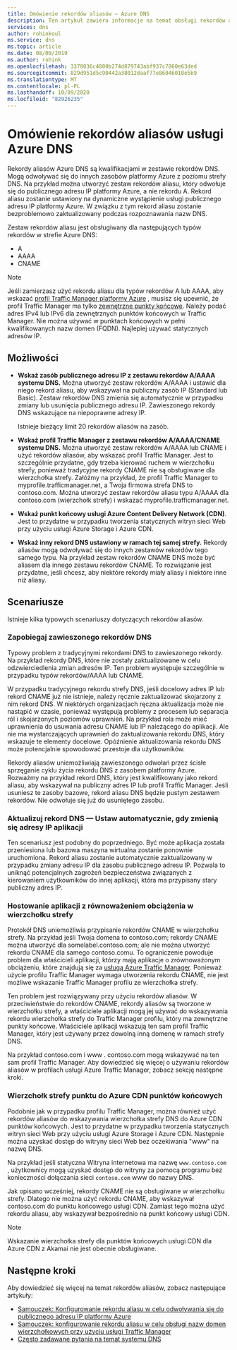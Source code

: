 ```yaml
---
title: Omówienie rekordów aliasów — Azure DNS
description: Ten artykuł zawiera informacje na temat obsługi rekordów aliasów w usłudze Microsoft Azure DNS.
services: dns
author: rohinkoul
ms.service: dns
ms.topic: article
ms.date: 08/09/2019
ms.author: rohink
ms.openlocfilehash: 3378036c4800b274d879743abf937c7860e63ded
ms.sourcegitcommit: 829d951d5c90442a38012daaf77e86046018e5b9
ms.translationtype: MT
ms.contentlocale: pl-PL
ms.lasthandoff: 10/09/2020
ms.locfileid: "82926235"
---
```

# <a name="azure-dns-alias-records-overview"></a>Omówienie rekordów aliasów usługi Azure DNS

Rekordy aliasów Azure DNS są kwalifikacjami w zestawie rekordów DNS. Mogą odwoływać się do innych zasobów platformy Azure z poziomu strefy DNS. Na przykład można utworzyć zestaw rekordów aliasu, który odwołuje się do publicznego adresu IP platformy Azure, a nie rekordu A. Rekord aliasu zostanie ustawiony na dynamiczne wystąpienie usługi publicznego adresu IP platformy Azure. W związku z tym rekord aliasu zostanie bezproblemowo zaktualizowany podczas rozpoznawania nazw DNS.

Zestaw rekordów aliasu jest obsługiwany dla następujących typów rekordów w strefie Azure DNS: 

- A
- AAAA
- CNAME

> [!NOTE]
> Jeśli zamierzasz użyć rekordu aliasu dla typów rekordów A lub AAAA, aby wskazać [profil Traffic Manager platformy Azure](../traffic-manager/quickstart-create-traffic-manager-profile.md) , musisz się upewnić, że profil Traffic Manager ma tylko [zewnętrzne punkty końcowe](../traffic-manager/traffic-manager-endpoint-types.md#external-endpoints). Należy podać adres IPv4 lub IPv6 dla zewnętrznych punktów końcowych w Traffic Manager. Nie można używać w punktach końcowych w pełni kwalifikowanych nazw domen (FQDN). Najlepiej używać statycznych adresów IP.

## <a name="capabilities"></a>Możliwości

- **Wskaż zasób publicznego adresu IP z zestawu rekordów A/AAAA systemu DNS.** Można utworzyć zestaw rekordów A/AAAA i ustawić dla niego rekord aliasu, aby wskazywał na publiczny zasób IP (Standard lub Basic). Zestaw rekordów DNS zmienia się automatycznie w przypadku zmiany lub usunięcia publicznego adresu IP. Zawieszonego rekordy DNS wskazujące na niepoprawne adresy IP.

   Istnieje bieżący limit 20 rekordów aliasów na zasób.

- **Wskaż profil Traffic Manager z zestawu rekordów A/AAAA/CNAME systemu DNS.** Można utworzyć zestaw rekordów A/AAAA lub CNAME i użyć rekordów aliasów, aby wskazać profil Traffic Manager. Jest to szczególnie przydatne, gdy trzeba kierować ruchem w wierzchołku strefy, ponieważ tradycyjne rekordy CNAME nie są obsługiwane dla wierzchołka strefy. Załóżmy na przykład, że profil Traffic Manager to myprofile.trafficmanager.net, a Twoja firmowa strefa DNS to contoso.com. Można utworzyć zestaw rekordów aliasu typu A/AAAA dla contoso.com (wierzchołk strefy) i wskazać myprofile.trafficmanager.net.
- **Wskaż punkt końcowy usługi Azure Content Delivery Network (CDN)**. Jest to przydatne w przypadku tworzenia statycznych witryn sieci Web przy użyciu usługi Azure Storage i Azure CDN.
- **Wskaż inny rekord DNS ustawiony w ramach tej samej strefy.** Rekordy aliasów mogą odwoływać się do innych zestawów rekordów tego samego typu. Na przykład zestaw rekordów CNAME DNS może być aliasem dla innego zestawu rekordów CNAME. To rozwiązanie jest przydatne, jeśli chcesz, aby niektóre rekordy miały aliasy i niektóre inne niż aliasy.

## <a name="scenarios"></a>Scenariusze

Istnieje kilka typowych scenariuszy dotyczących rekordów aliasów.

### <a name="prevent-dangling-dns-records"></a>Zapobiegaj zawieszonego rekordów DNS

Typowy problem z tradycyjnymi rekordami DNS to zawieszonego rekordy. Na przykład rekordy DNS, które nie zostały zaktualizowane w celu odzwierciedlenia zmian adresów IP. Ten problem występuje szczególnie w przypadku typów rekordów/AAAA lub CNAME.

W przypadku tradycyjnego rekordu strefy DNS, jeśli docelowy adres IP lub rekord CNAME już nie istnieje, należy ręcznie zaktualizować skojarzony z nim rekord DNS. W niektórych organizacjach ręczna aktualizacja może nie nastąpić w czasie, ponieważ występują problemy z procesem lub separacja ról i skojarzonych poziomów uprawnień. Na przykład rola może mieć uprawnienia do usuwania adresu CNAME lub IP należącego do aplikacji. Ale nie ma wystarczających uprawnień do zaktualizowania rekordu DNS, który wskazuje te elementy docelowe. Opóźnienie aktualizowania rekordu DNS może potencjalnie spowodować przestoje dla użytkowników.

Rekordy aliasów uniemożliwiają zawieszonego odwołań przez ścisłe sprzęganie cyklu życia rekordu DNS z zasobem platformy Azure. Rozważmy na przykład rekord DNS, który jest kwalifikowany jako rekord aliasu, aby wskazywał na publiczny adres IP lub profil Traffic Manager. Jeśli usuniesz te zasoby bazowe, rekord aliasu DNS będzie pustym zestawem rekordów. Nie odwołuje się już do usuniętego zasobu.

### <a name="update-dns-record-set-automatically-when-application-ip-addresses-change"></a>Aktualizuj rekord DNS — Ustaw automatycznie, gdy zmienią się adresy IP aplikacji

Ten scenariusz jest podobny do poprzedniego. Być może aplikacja została przeniesiona lub bazowa maszyna wirtualna zostanie ponownie uruchomiona. Rekord aliasu zostanie automatycznie zaktualizowany w przypadku zmiany adresu IP dla zasobu publicznego adresu IP. Pozwala to uniknąć potencjalnych zagrożeń bezpieczeństwa związanych z kierowaniem użytkowników do innej aplikacji, która ma przypisany stary publiczny adres IP.

### <a name="host-load-balanced-applications-at-the-zone-apex"></a>Hostowanie aplikacji z równoważeniem obciążenia w wierzchołku strefy

Protokół DNS uniemożliwia przypisanie rekordów CNAME w wierzchołku strefy. Na przykład jeśli Twoja domena to contoso.com; rekordy CNAME można utworzyć dla somelabel.contoso.com; ale nie można utworzyć rekordu CNAME dla samego contoso.comu.
To ograniczenie powoduje problem dla właścicieli aplikacji, którzy mają aplikacje o zrównoważonym obciążeniu, które znajdują się za [usługą Azure Traffic Manager](../traffic-manager/traffic-manager-overview.md). Ponieważ użycie profilu Traffic Manager wymaga utworzenia rekordu CNAME, nie jest możliwe wskazanie Traffic Manager profilu ze wierzchołka strefy.

Ten problem jest rozwiązywany przy użyciu rekordów aliasów. W przeciwieństwie do rekordów CNAME, rekordy aliasów są tworzone w wierzchołku strefy, a właściciele aplikacji mogą jej używać do wskazywania rekordu wierzchołka strefy do Traffic Manager profilu, który ma zewnętrzne punkty końcowe. Właściciele aplikacji wskazują ten sam profil Traffic Manager, który jest używany przez dowolną inną domenę w ramach strefy DNS.

Na przykład contoso.com i www \. contoso.com mogą wskazywać na ten sam profil Traffic Manager. Aby dowiedzieć się więcej o używaniu rekordów aliasów w profilach usługi Azure Traffic Manager, zobacz sekcję następne kroki.

### <a name="point-zone-apex-to-azure-cdn-endpoints"></a>Wierzchołk strefy punktu do Azure CDN punktów końcowych

Podobnie jak w przypadku profilu Traffic Manager, można również użyć rekordów aliasów do wskazywania wierzchołka strefy DNS do Azure CDN punktów końcowych. Jest to przydatne w przypadku tworzenia statycznych witryn sieci Web przy użyciu usługi Azure Storage i Azure CDN. Następnie można uzyskać dostęp do witryny sieci Web bez oczekiwania "www" na nazwę DNS.

Na przykład jeśli statyczna Witryna internetowa ma nazwę `www.contoso.com` , użytkownicy mogą uzyskać dostęp do witryny za pomocą programu bez konieczności dołączania sieci `contoso.com` www do nazwy DNS.

Jak opisano wcześniej, rekordy CNAME nie są obsługiwane w wierzchołku strefy. Dlatego nie można użyć rekordu CNAME, aby wskazywał contoso.com do punktu końcowego usługi CDN. Zamiast tego można użyć rekordu aliasu, aby wskazywał bezpośrednio na punkt końcowy usługi CDN.

> [!NOTE]
> Wskazanie wierzchołka strefy dla punktów końcowych usługi CDN dla Azure CDN z Akamai nie jest obecnie obsługiwane.

## <a name="next-steps"></a>Następne kroki

Aby dowiedzieć się więcej na temat rekordów aliasów, zobacz następujące artykuły:

- [Samouczek: Konfigurowanie rekordu aliasu w celu odwoływania się do publicznego adresu IP platformy Azure](tutorial-alias-pip.md)
- [Samouczek: konfigurowanie rekordu aliasu w celu obsługi nazw domen wierzchołkowych przy użyciu usługi Traffic Manager](tutorial-alias-tm.md)
- [Często zadawane pytania na temat systemu DNS](https://docs.microsoft.com/azure/dns/dns-faq#alias-records)
